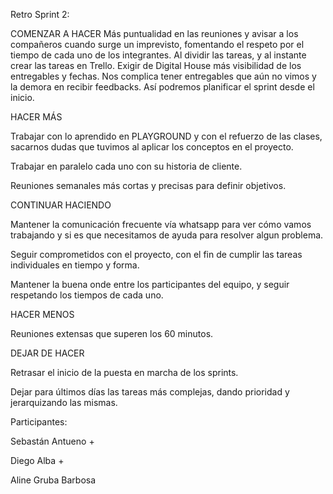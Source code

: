 Retro Sprint 2:

COMENZAR A HACER
Más puntualidad en las reuniones y avisar a los compañeros cuando surge un imprevisto, fomentando el respeto por el tiempo de cada uno de los integrantes.
Al dividir las tareas, y al instante crear las tareas en Trello.
Exigir de Digital House más visibilidad de los entregables y fechas. Nos complica tener entregables que aún no vimos y la demora en recibir feedbacks. Así podremos planificar el sprint desde el inicio.





HACER MÁS

Trabajar con lo aprendido en PLAYGROUND y con el refuerzo de las clases, sacarnos dudas que tuvimos al aplicar los conceptos en el proyecto.

Trabajar en paralelo cada uno con su historia de cliente. 

Reuniones semanales más cortas y precisas para definir objetivos.


CONTINUAR HACIENDO

Mantener la comunicación frecuente vía whatsapp para ver cómo vamos trabajando y si es que necesitamos de ayuda para resolver algun problema. 

Seguir comprometidos con el proyecto, con el fin de cumplir las tareas individuales en tiempo y forma. 

Mantener la buena onde entre los participantes del equipo, y seguir respetando los tiempos de cada uno.


HACER MENOS 

Reuniones extensas que superen los 60 minutos. 


DEJAR DE HACER

Retrasar el inicio de la puesta en marcha de los sprints. 

Dejar para últimos días las tareas más complejas, dando prioridad y jerarquizando las mismas.


Participantes:

Sebastán Antueno +

Diego Alba +

Aline Gruba Barbosa
